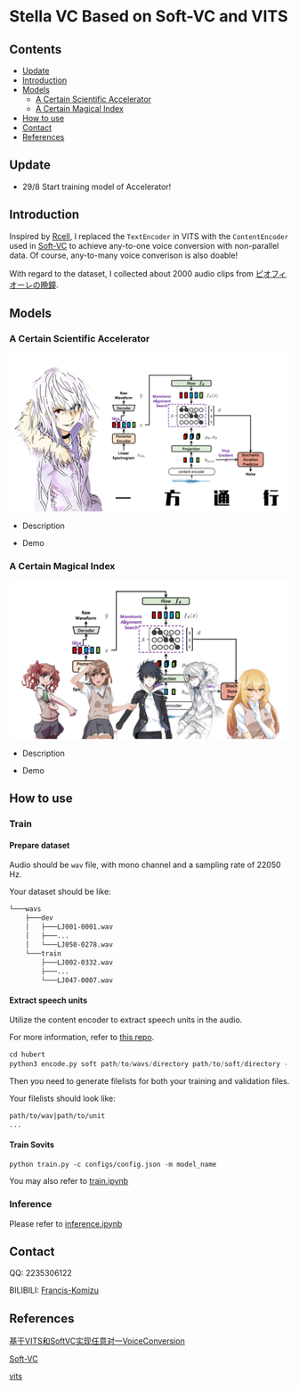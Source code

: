 <h1>Stella VC Based on Soft-VC and VITS</h1>

<h2>Contents</h2>

- [Update](#Update)
- [Introduction](#Introduction)
- [Models](#Models)
  - [A Certain Scientific Accelerator](#Accelerator)
  - [A Certain Magical Index](#Index)
- [How to use](#Usage)
- [Contact](#Contact)
- [References](#References)

<h2 id="Update">Update</h2>

- 29/8 Start training model of Accelerator!

<h2 id="Introduction">Introduction</h2>

Inspired by [Rcell](https://space.bilibili.com/343303724/?spm_id_from=333.999.0.0), I replaced the `TextEncoder` in VITS with the `ContentEncoder` used in [Soft-VC](https://github.com/bshall/soft-vc) to achieve any-to-one voice conversion with non-parallel data. Of course, any-to-many voice converison is also doable!

With regard to the dataset, I collected about 2000 audio clips from [ピオフィオーレの晩鐘](https://zh.moegirl.org.cn/%E8%99%94%E8%AF%9A%E4%B9%8B%E8%8A%B1%E7%9A%84%E6%99%9A%E9%92%9F).

<h2 id="Models">Models</h2>

<h3 id="Accelerator">A Certain Scientific Accelerator</h3>

![accelerator](assets/cover4.png)

- Description

- Demo

<h3 id="Index">A Certain Magical Index</h3>

![index](assets/cover3.png)

- Description

- Demo

<h2 id="Usage">How to use</h2>

### Train

#### Prepare dataset

Audio should be `wav` file, with mono channel and a sampling rate of 22050 Hz. 

Your dataset should be like:

```
└───wavs
    ├───dev
    │   ├───LJ001-0001.wav
    │   ├───...
    │   └───LJ050-0278.wav
    └───train
        ├───LJ002-0332.wav
        ├───...
        └───LJ047-0007.wav
```

#### Extract speech units

Utilize the content encoder to extract speech units in the audio.

For more information, refer to [this repo](https://github.com/bshall/acoustic-model).

```python
cd hubert
python3 encode.py soft path/to/wavs/directory path/to/soft/directory --extension .wav
```
Then you need to generate filelists for both your training and validation files. 

Your filelists should look like:

```
path/to/wav|path/to/unit
...
```

#### Train Sovits

```
python train.py -c configs/config.json -m model_name
```

You may also refer to [train.ipynb](train.ipynb)

### Inference

Please refer to [inference.ipynb](inference.ipynb)

<h2 id="Contact">Contact</h2>

QQ: 2235306122

BILIBILI: [Francis-Komizu](https://space.bilibili.com/636704927)

<h2 id="References">References</h2>

[基于VITS和SoftVC实现任意对一VoiceConversion](https://www.bilibili.com/video/BV1S14y1x78X?share_source=copy_web&vd_source=630b87174c967a898cae3765fba3bfa8)

[Soft-VC](https://github.com/bshall/soft-vc)

[vits](https://github.com/jaywalnut310/vits)

